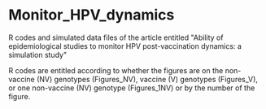 # Monitor_HPV_dynamics
R codes and simulated data files of the article entitled "Ability of epidemiological studies to monitor HPV post-vaccination dynamics: a simulation study" 

R codes are entitled according to whether the figures are on the non-vaccine (NV) genotypes (Figures_NV), vaccine (V) genotypes (Figures_V), or one non-vaccine (NV) genotype (Figures_1NV) or by the number of the figure.
